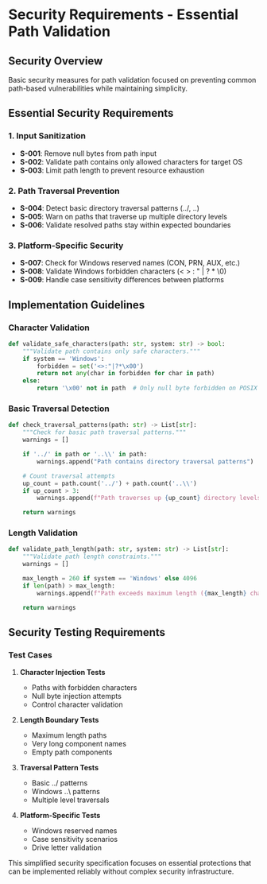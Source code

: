 # Security Requirements - Essential Path Validation

## Security Overview
Basic security measures for path validation focused on preventing common path-based vulnerabilities while maintaining simplicity.

## Essential Security Requirements

### 1. Input Sanitization
- **S-001**: Remove null bytes from path input
- **S-002**: Validate path contains only allowed characters for target OS
- **S-003**: Limit path length to prevent resource exhaustion

### 2. Path Traversal Prevention
- **S-004**: Detect basic directory traversal patterns (../, ..\)
- **S-005**: Warn on paths that traverse up multiple directory levels
- **S-006**: Validate resolved paths stay within expected boundaries

### 3. Platform-Specific Security
- **S-007**: Check for Windows reserved names (CON, PRN, AUX, etc.)
- **S-008**: Validate Windows forbidden characters (< > : " | ? * \0)
- **S-009**: Handle case sensitivity differences between platforms

## Implementation Guidelines

### Character Validation
```python
def validate_safe_characters(path: str, system: str) -> bool:
    """Validate path contains only safe characters."""
    if system == 'Windows':
        forbidden = set('<>:"|?*\x00')
        return not any(char in forbidden for char in path)
    else:
        return '\x00' not in path  # Only null byte forbidden on POSIX
```

### Basic Traversal Detection
```python
def check_traversal_patterns(path: str) -> List[str]:
    """Check for basic path traversal patterns."""
    warnings = []

    if '../' in path or '..\\' in path:
        warnings.append("Path contains directory traversal patterns")

    # Count traversal attempts
    up_count = path.count('../') + path.count('..\\')
    if up_count > 3:
        warnings.append(f"Path traverses up {up_count} directory levels")

    return warnings
```

### Length Validation
```python
def validate_path_length(path: str, system: str) -> List[str]:
    """Validate path length constraints."""
    warnings = []

    max_length = 260 if system == 'Windows' else 4096
    if len(path) > max_length:
        warnings.append(f"Path exceeds maximum length ({max_length} characters)")

    return warnings
```

## Security Testing Requirements

### Test Cases
1. **Character Injection Tests**
   - Paths with forbidden characters
   - Null byte injection attempts
   - Control character validation

2. **Length Boundary Tests**
   - Maximum length paths
   - Very long component names
   - Empty path components

3. **Traversal Pattern Tests**
   - Basic ../ patterns
   - Windows ..\ patterns
   - Multiple level traversals

4. **Platform-Specific Tests**
   - Windows reserved names
   - Case sensitivity scenarios
   - Drive letter validation

This simplified security specification focuses on essential protections that can be implemented reliably without complex security infrastructure.